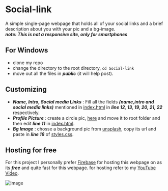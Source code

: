 # Social-link
A simple single-page webpage that holds all of your social links and a brief description about you with your pic and a bg-image.   
***note: This is not a responsive site, only for smartphones***

## For Windows
* clone my repo
* change the directory to the root directory, `cd Social-link`
* move out all the files in ***public*** (it will help post).

## Customizing
* ***Name, Intro, Social media Links*** : Fill all the fields ***(name,intro and social media links)*** mentioned in [index.html](https://github.com/itsatulya/Social-link/blob/6e234fb1c517fbe9b095b7a290e191f0b556e170/public/index.html) in ***line 12, 13, 19, 20, 21, 22*** respectively.
* ***Profile Picture*** : create a circle pic, [here](https://crop-circle.imageonline.co/) and move it to root folder and then edit ***line 11*** in [index.html](https://github.com/itsatulya/Social-link/blob/6e234fb1c517fbe9b095b7a290e191f0b556e170/public/index.html).
* ***Bg Image*** : chosse a background pic from [unsplash](https://unsplash.com/), copy its url and paste in ***line 16*** of [styles.css](https://github.com/itsatulya/Social-link/blob/1d922f76fda06f7a3c234ff6d9c9edc644b63b2a/public/styles.css).   

## Hosting for free
For this project I personally prefer [Firebase](https://firebase.google.com/) for hosting this webpage on as its ***free*** and quite fast for this webpage.
for hosting refer to my [YouTube Video]().


![image](https://user-images.githubusercontent.com/79351092/137678908-7f41b024-1f16-4c41-9b18-0725b27d0787.png)
